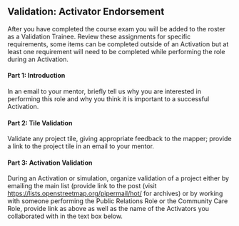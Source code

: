 ## Validation: Activator Endorsement

After you have completed the course exam you will be added to the roster as a Validation Trainee. Review these assignments for specific requirements, some items can be completed outside of an Activation but at least one requirement will need to be completed while performing the role during an Activation.

#### Part 1: Introduction
In an email to your mentor, briefly tell us why you are interested in performing this role and why you think it is important to a successful Activation.

#### Part 2: Tile Validation
Validate any project tile, giving appropriate feedback to the mapper; provide a link to the project tile in an email to your mentor.

#### Part 3: Activation Validation
During an Activation or simulation, organize validation of a project either by emailing the main list (provide link to the post (visit https://lists.openstreetmap.org/pipermail/hot/ for archives) or by working with someone performing the Public Relations Role or the Community Care Role, provide link as above as well as the name of the Activators you collaborated with in the text box below.

